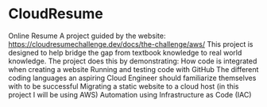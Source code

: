 # CloudResume
Online Resume
A project guided by the website: https://cloudresumechallenge.dev/docs/the-challenge/aws/
This project is designed to help bridge the gap from textbook knowledge to real world knowledge. 
The project does this by demonstrating:
How code is integrated when creating a website
Running and testing code with GitHub
The different coding languages an aspiring Cloud Engineer should familiarize themselves with to be successful
Migrating a static website to a cloud host (in this project I will be using AWS)
Automation using Infrastructure as Code (IAC) 
